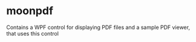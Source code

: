 moonpdf
=======

Contains a WPF control for displaying PDF files and a sample PDF viewer, that uses this control